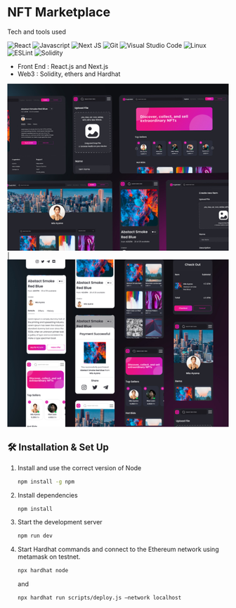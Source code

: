 # NFT Marketplace
Tech and tools used

![React](https://img.shields.io/badge/react-%2320232a.svg?style=for-the-badge&logo=react&logoColor=%2361DAFB) 
 ![Javascript](https://img.shields.io/badge/JavaScript-323330?style=for-the-badge&logo=javascript&logoColor=F7DF1E)
![Next JS](https://img.shields.io/badge/Next-black?style=for-the-badge&logo=next.js&logoColor=white) 
![Git](https://img.shields.io/badge/-git-F05032?style=for-the-badge&logo=git&logoColor=white) 
![Visual Studio Code](https://img.shields.io/badge/-Visual%20Studio%20Code-007ACC?style=for-the-badge&logo=visual-studio-code&logoColor=white) 
![Linux](https://img.shields.io/badge/-Linux-FCC624?style=for-the-badge&logo=linux&logoColor=black)
![ESLint](https://img.shields.io/badge/eslint-3A33D1?style=for-the-badge&logo=eslint&logoColor=white)
![Solidity](https://img.shields.io/badge/Solidity-e6e6e6?style=for-the-badge&logo=solidity&logoColor=black)
- Front End : React.js and Next.js
- Web3 : Solidity, ethers and Hardhat

![Alt text](assets\6_1625399047235.jpg?raw=true "Title")|![Alt text](assets\6_1625399047237.jpg?raw=true "Title")


## 🛠 Installation & Set Up


1. Install and use the correct version of Node 

   ```sh
   npm install -g npm
   ```

2. Install dependencies

   ```sh
   npm install 
   ```

3. Start the development server

   ```sh
   npm run dev
   ```

4. Start Hardhat commands and connect to the Ethereum network using metamask on testnet.

   ```sh
   npx hardhat node
   ```

   and

   ```sh
   npx hardhat run scripts/deploy.js —network localhost
   ```